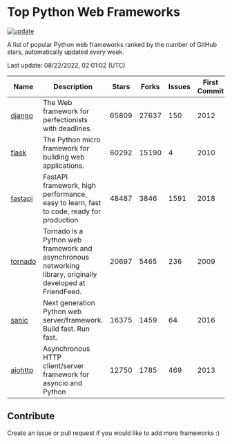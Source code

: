 # Top Python Web Frameworks

[![update](https://github.com/sunnysid3up/python-web-frameworks/actions/workflows/update.yml/badge.svg)](https://github.com/sunnysid3up/python-web-frameworks/actions/workflows/update.yml)

A list of popular Python web frameworks ranked by the number of GitHub stars, automatically updated every week.

Last update: 08/22/2022, 02:01:02 (UTC)

| Name          | Description          | Stars                     | Forks          | Issues               | First Commit        | Last Commit         |
|---------------|----------------------|---------------------------|----------------|----------------------|---------------------|---------------------|
| [django](https://github.com/django/django) | The Web framework for perfectionists with deadlines. | 65809 | 27637 | 150 | 2012 | 2022-08-22 |
| [flask](https://github.com/pallets/flask) | The Python micro framework for building web applications. | 60292 | 15190 | 4 | 2010 | 2022-08-22 |
| [fastapi](https://github.com/tiangolo/fastapi) | FastAPI framework, high performance, easy to learn, fast to code, ready for production | 48487 | 3846 | 1591 | 2018 | 2022-08-22 |
| [tornado](https://github.com/tornadoweb/tornado) | Tornado is a Python web framework and asynchronous networking library, originally developed at FriendFeed. | 20697 | 5465 | 236 | 2009 | 2022-08-21 |
| [sanic](https://github.com/sanic-org/sanic) | Next generation Python web server/framework. Build fast. Run fast. | 16375 | 1459 | 64 | 2016 | 2022-08-21 |
| [aiohttp](https://github.com/aio-libs/aiohttp) | Asynchronous HTTP client/server framework for asyncio and Python | 12750 | 1785 | 469 | 2013 | 2022-08-21 |

## Contribute 

Create an issue or pull request if you would like to add more frameworks :)